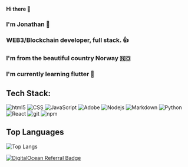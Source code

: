#### Hi there 👋

### I'm Jonathan 👋

### WEB3/Blockchain developer, full stack. 👍

### I'm from the beautiful country Norway 🇳🇴

### I'm currently learning flutter 🦋

## Tech Stack:

<p>
  <img alt="html5" src="https://img.shields.io/badge/-HTML5-E34F26?style=flat-square&logo=html5&logoColor=white"/>
  <img alt="CSS" src="https://img.shields.io/badge/CSS%20-%231572B6.svg?style=flat-square&logo=css3&logoColor=white"/>
  <img alt="JavaScript" src="https://img.shields.io/badge/JavaScript%20-%23F7DF1E.svg?style=flat-square&logo=javascript&logoColor=black"/>
  <img alt="Adobe" src="https://img.shields.io/badge/Adobe%20-%23FF0000.svg?style=flat-square&logo=adobe&logoColor=white">
  <img alt="Nodejs" src="https://img.shields.io/badge/-Nodejs-43853d?style=flat-square&logo=Node.js&logoColor=white"/>
  <img alt="Markdown" src="https://img.shields.io/badge/Markdown-%23000000.svg?style=flat-square&logo=markdown&logoColor=white"/>
  <img alt="Python" src="https://img.shields.io/badge/Python%20-%2314354C.svg?style=flat-square&logo=python&logoColor=white"/>
  <img alt="React" src="https://img.shields.io/badge/-React-45b8d8?style=flat-square&logo=react&logoColor=white"/>
  <img alt="git" src="https://img.shields.io/badge/-Git-F05032?style=flat-square&logo=git&logoColor=white"/>
  <img alt="npm" src="https://img.shields.io/badge/-NPM-CB3837?style=flat-square&logo=npm&logoColor=white"/>
</p>  

## Top Languages

![Top Langs](https://github-readme-stats.vercel.app/api/top-langs/?username=retardcrackhead&layout=compact)

[![DigitalOcean Referral Badge](https://web-platforms.sfo2.digitaloceanspaces.com/WWW/Badge%203.svg)](https://www.digitalocean.com/?refcode=f4d8d1ad4946&utm_campaign=Referral_Invite&utm_medium=Referral_Program&utm_source=badge)
